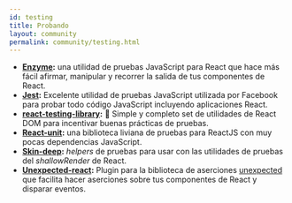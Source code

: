 ```yaml
---
id: testing
title: Probando
layout: community
permalink: community/testing.html
---
```


* **[Enzyme](https://github.com/airbnb/enzyme/):** una utilidad de pruebas JavaScript para React que hace más fácil afirmar, manipular y recorrer la salida de tus componentes de React.
* **[Jest](https://facebook.github.io/jest/):** Excelente utilidad de pruebas JavaScript utilizada por Facebook para probar todo código JavaScript incluyendo aplicaciones React.
* **[react-testing-library](https://github.com/kentcdodds/react-testing-library):** 🐐 Simple y completo set de utilidades de React DOM para incentivar buenas prácticas de pruebas.
* **[React-unit](https://github.com/pzavolinsky/react-unit):** una biblioteca liviana de pruebas para ReactJS con muy pocas dependencias JavaScript.
* **[Skin-deep](https://github.com/glenjamin/skin-deep):** *helpers* de pruebas para usar con las utilidades de pruebas del *shallowRender* de React.
* **[Unexpected-react](https://github.com/bruderstein/unexpected-react/):** Plugin para la biblioteca de aserciones [unexpected](https://unexpected.js.org/) que facilita hacer aserciones sobre tus componentes de React y disparar eventos.
